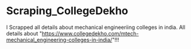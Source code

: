 # Scraping_CollegeDekho
I Scrapped all details about mechanical engineeriing colleges in india.
All details about "https://www.collegedekho.com/mtech-mechanical_engineering-colleges-in-india/"!!!
